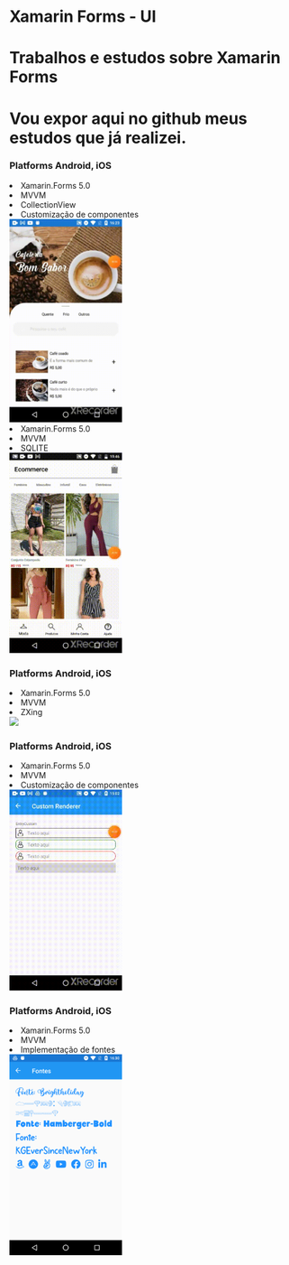 # Xamarin Forms - UI
# Trabalhos e estudos sobre Xamarin Forms
# Vou expor aqui no github meus estudos que já realizei.
<h3>Platforms Android, iOS</h3>

<li>Xamarin.Forms 5.0</li>
<li>MVVM</li>
<li>CollectionView</li>
<li>Customização de componentes</li>
<img src="https://github.com/dev-jardeloliveira/Xamarin/blob/main/cafe.gif" width="200"  />

<li>Xamarin.Forms 5.0</li>
<li>MVVM</li>
<li>SQLITE</li>
<img src="https://github.com/dev-jardeloliveira/Xamarin/blob/main/ecommerce.gif" width="200"  />

<h3>Platforms Android, iOS</h3>
<li>Xamarin.Forms 5.0</li>
<li>MVVM</li>
<li>ZXing</li>
<img src="https://github.com/dev-jardeloliveira/Xamarin/blob/main/QRcode.gif" width="200"  />

<h3>Platforms Android, iOS</h3>
<li>Xamarin.Forms 5.0</li>
<li>MVVM</li>
<li>Customização de componentes</li>
<img src="https://github.com/dev-jardeloliveira/Xamarin/blob/main/CustomEntry.gif" width="200"  />

<h3>Platforms Android, iOS</h3>
<li>Xamarin.Forms 5.0</li>
<li>MVVM</li>
<li>Implementação de fontes</li>
<img src="https://github.com/dev-jardeloliveira/Xamarin/blob/main/Fontes.png" width="200"  />

